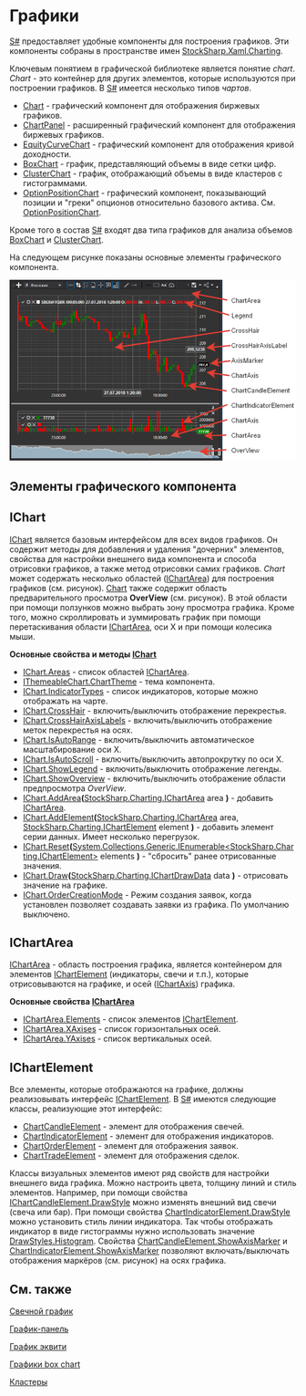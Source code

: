 # Графики

[S\#](../../api.md) предоставляет удобные компоненты для построения графиков. Эти компоненты собраны в пространстве имен [StockSharp.Xaml.Charting](xref:StockSharp.Xaml.Charting). 

Ключевым понятием в графической библиотеке является понятие *chart*. *Chart* \- это контейнер для других элементов, которые используются при построении графиков. В [S\#](../../api.md) имеется несколько типов *чартов*. 

- [Chart](xref:StockSharp.Xaml.Charting.Chart) \- графический компонент для отображения биржевых графиков.
- [ChartPanel](xref:StockSharp.Xaml.Charting.ChartPanel) \- расширенный графический компонент для отображения биржевых графиков.
- [EquityCurveChart](xref:StockSharp.Xaml.Charting.EquityCurveChart) \- графический компонент для отображения кривой доходности.
- [BoxChart](charts/box_chart.md) \- график, представляющий объемы в виде сетки цифр.
- [ClusterChart](charts/cluster_chart.md) \- график, отображающий объемы в виде кластеров с гистограммами.
- [OptionPositionChart](xref:StockSharp.Xaml.Charting.OptionPositionChart) \- графический компонент, показывающий позиции и "греки" опционов относительно базового актива. См. [OptionPositionChart](options/position_chart.md).

Кроме того в состав [S\#](../../api.md) входят два типа графиков для анализа объемов [BoxChart](charts/box_chart.md) и [ClusterChart](charts/cluster_chart.md). 

На следующем рисунке показаны основные элементы графического компонента. 

![Gui ChartElements](../../../images/gui_chartelements.png)

## Элементы графического компонента

## IChart

[IChart](xref:StockSharp.Charting.IChart) является базовым интерфейсом для всех видов графиков. Он содержит методы для добавления и удаления "дочерних" элементов, свойства для настройки внешнего вида компонента и способа отрисовки графиков, а также метод отрисовки самих графиков. *Chart* может содержать несколько областей ([IChartArea](xref:StockSharp.Charting.IChartArea)) для построения графиков (см. рисунок). [Chart](xref:StockSharp.Xaml.Charting.Chart) также содержит область предварительного просмотра **OverView** (см. рисунок). В этой области при помощи ползунков можно выбрать зону просмотра графика. Кроме того, можно скроллировать и зуммировать график при помощи перетаскивания области [IChartArea](xref:StockSharp.Charting.IChartArea), оси X и при помощи колесика мыши. 

**Основные свойства и методы [IChart](xref:StockSharp.Charting.IChart)**

- [IChart.Areas](xref:StockSharp.Charting.IChart.Areas) \- список областей [IChartArea](xref:StockSharp.Charting.IChartArea).
- [IThemeableChart.ChartTheme](xref:StockSharp.Charting.IThemeableChart.ChartTheme) \- тема компонента.
- [IChart.IndicatorTypes](xref:StockSharp.Charting.IChart.IndicatorTypes) \- список индикаторов, которые можно отображать на чарте.
- [IChart.CrossHair](xref:StockSharp.Charting.IChart.CrossHair) \- включить\/выключить отображение перекрестья.
- [IChart.CrossHairAxisLabels](xref:StockSharp.Charting.IChart.CrossHairAxisLabels) \- включить\/выключить отображение меток перекрестья на осях.
- [IChart.IsAutoRange](xref:StockSharp.Charting.IChart.IsAutoRange) \- включить\/выключить автоматическое масштабирование оси X.
- [IChart.IsAutoScroll](xref:StockSharp.Charting.IChart.IsAutoScroll) \- включить\/выключить автопрокрутку по оси X.
- [IChart.ShowLegend](xref:StockSharp.Charting.IChart.ShowLegend) \- включить\/выключить отображение легенды.
- [IChart.ShowOverview](xref:StockSharp.Charting.IChart.ShowOverview) \- включить\/выключить отображение области предпросмотра *OverView*.
- [IChart.AddArea](xref:StockSharp.Charting.IChart.AddArea(StockSharp.Charting.IChartArea))**(**[StockSharp.Charting.IChartArea](xref:StockSharp.Charting.IChartArea) area **)** \- добавить [IChartArea](xref:StockSharp.Charting.IChartArea).
- [IChart.AddElement](xref:StockSharp.Charting.IChart.AddElement(StockSharp.Charting.IChartArea,StockSharp.Charting.IChartElement))**(**[StockSharp.Charting.IChartArea](xref:StockSharp.Charting.IChartArea) area, [StockSharp.Charting.IChartElement](xref:StockSharp.Charting.IChartElement) element **)** \- добавить элемент серии данных. Имеет несколько перегрузок.
- [IChart.Reset](xref:StockSharp.Charting.IChart.Reset(System.Collections.Generic.IEnumerable{StockSharp.Charting.IChartElement}))**(**[System.Collections.Generic.IEnumerable\<StockSharp.Charting.IChartElement\>](xref:System.Collections.Generic.IEnumerable`1) elements **)** \- "сбросить" ранее отрисованные значения.
- [IChart.Draw](xref:StockSharp.Charting.IThemeableChart.Draw(StockSharp.Charting.IChartDrawData))**(**[StockSharp.Charting.IChartDrawData](xref:StockSharp.Charting.IChartDrawData) data **)** \- отрисовать значение на графике.
- [IChart.OrderCreationMode](xref:StockSharp.Charting.IChart.OrderCreationMode) \- Режим создания заявок, когда установлен позволяет создавать заявки из графика. По умолчанию выключено.

## IChartArea

[IChartArea](xref:StockSharp.Charting.IChartArea) \- область построения графика, является контейнером для элементов [IChartElement](xref:StockSharp.Charting.IChartElement) (индикаторы, свечи и т.п.), которые отрисовываются на графике, и осей ([IChartAxis](xref:StockSharp.Charting.IChartAxis)) графика. 

**Основные свойства [IChartArea](xref:StockSharp.Charting.IChartArea)**

- [IChartArea.Elements](xref:StockSharp.Charting.IChartArea.Elements) \- список элементов [IChartElement](xref:StockSharp.Charting.IChartElement).
- [IChartArea.XAxises](xref:StockSharp.Charting.IChartArea.XAxises) \- список горизонтальных осей.
- [IChartArea.YAxises](xref:StockSharp.Charting.IChartArea.YAxises) \- список вертикальных осей.

## IChartElement

Все элементы, которые отображаются на графике, должны реализовывать интерфейс [IChartElement](xref:StockSharp.Charting.IChartElement). В [S\#](../../api.md) имеются следующие классы, реализующие этот интерфейс:

- [ChartCandleElement](xref:StockSharp.Xaml.Charting.ChartCandleElement) \- элемент для отображения свечей.
- [ChartIndicatorElement](xref:StockSharp.Xaml.Charting.ChartIndicatorElement) \- элемент для отображения индикаторов.
- [ChartOrderElement](xref:StockSharp.Xaml.Charting.ChartOrderElement) \- элемент для отображения заявок.
- [ChartTradeElement](xref:StockSharp.Xaml.Charting.ChartTradeElement) \- элемент для отображения сделок.

Классы визуальных элементов имеют ряд свойств для настройки внешнего вида графика. Можно настроить цвета, толщину линий и стиль элементов. Например, при помощи свойства [IChartCandleElement.DrawStyle](xref:StockSharp.Charting.IChartCandleElement.DrawStyle) можно изменять внешний вид свечи (свеча или бар). При помощи свойства [ChartIndicatorElement.DrawStyle](xref:StockSharp.Xaml.Charting.ChartIndicatorElement.DrawStyle) можно установить стиль линии индикатора. Так чтобы отображать индикатор в виде гистограммы нужно использовать значение [DrawStyles.Histogram](xref:Ecng.Drawing.DrawStyles.Histogram). Свойства [ChartCandleElement.ShowAxisMarker](xref:StockSharp.Xaml.Charting.ChartCandleElement.ShowAxisMarker) и [ChartIndicatorElement.ShowAxisMarker](xref:StockSharp.Xaml.Charting.ChartIndicatorElement.ShowAxisMarker) позволяют включать\/выключать отображения маркёров (см. рисунок) на осях графика. 

## См. также

[Свечной график](charts/candle_chart.md)

[График\-панель](charts/candle_chart_panel.md)

[График эквити](charts/equity_curve_chart.md)

[Графики box chart](charts/box_chart.md)

[Кластеры](charts/cluster_chart.md)
